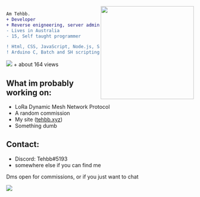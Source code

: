 <img align="right" height="250" src="https://tehbb.xyz/img/github_readme_image.jpg"/>
<!-- this image is not mine btw and idk where I found it --->

```diff
Am Tehbb.
+ Developer
+ Reverse enigneering, server administration.
- Lives in Australia
- 15, Self taught programmer
```

```diff 
! Html, CSS, JavaScript, Node.js, SQL, python, 
! Arduino C, Batch and SH scripting , linux command line
```
![](https://komarev.com/ghpvc/?username=tehbb3) + about 164 views
<br>

What im probably working on:
-
- LoRa Dynamic Mesh Network Protocol
- A random commission
- My site ([tehbb.xyz](https://tehbb.xyz))
- Something dumb

Contact:
-
- Discord: Tehbb#5193
- somewhere else if you can find me

Dms open for commissions, or if you just want to chat


![](https://hit.yhype.me/github/profile?user_id=62781302)

